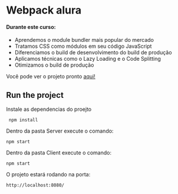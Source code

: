 
# Webpack alura

#### Durante este curso: 
-  Aprendemos o module bundler mais popular do mercado
-   Tratamos CSS como módulos em seu código JavaScript
-   Diferenciamos o build de desenvolvimento do build de produção
-   Aplicamos técnicas como o Lazy Loading e o Code Splitting
-   Otimizamos o build de produção

Você pode ver o projeto pronto
 [aqui!](https://webpack-alura.netlify.app/)

## Run the project 
Instale as dependencias do proejto

     npm install

Dentro da pasta Server execute o comando: 

    npm start

Dentro da pasta Client execute o comando: 

    npm start

O projeto estará rodando na porta:

    http://localhost:8080/

